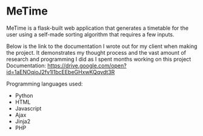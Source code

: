 # MeTime
MeTime is a flask-built web application that generates a timetable for the user using a self-made sorting algorithm that requires a few inputs. 

Below is the link to the documentation I wrote out for my client when making the project. It demonstrates my thought process and the vast amount of research and programming I did as I spent months working on this project
Documentation: https://drive.google.com/open?id=1aENOqioJ2fv1l1bcEEbeGHxwKQqvdt3R


Programming languages used:
- Python
- HTML
- Javascript
- Ajax
- Jinja2
- PHP

